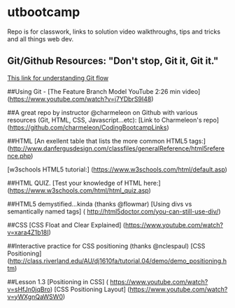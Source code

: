 # utbootcamp
Repo is for classwork, links to solution video walkthroughs, tips and tricks and all things web dev.

## Git/Github Resources: "Don't stop, Git it, Git it."
[This link for understanding Git flow](http://learngitbranching.js.org/)

##Using Git - 
[The Feature Branch Model YouTube 2:26 min video]  (https://www.youtube.com/watch?v=j7YDbrS9I48)

##A great repo by instructor @charmeleon on Github with various resources (Git, HTML, CSS, Javascript...etc): 
[Link to Charmeleon's repo] (https://github.com/charmeleon/CodingBootcampLinks)

##HTML
[An exellent table that lists the more common HTML5 tags:] (http://www.danfergusdesign.com/classfiles/generalReference/html5reference.php)

[w3schools HTML5 tutorial:] (https://www.w3schools.com/html/default.asp)

##HTML QUIZ.
[Test your knowledge of HTML here:] (https://www.w3schools.com/html/html_quiz.asp)

##HTML5 demystified...kinda (thanks @flowmar)
[Using divs vs semantically named tags] ( http://html5doctor.com/you-can-still-use-div/)

##CSS
[CSS Float and Clear Explained] (https://www.youtube.com/watch?v=xara4Z1b18I)

##Interactive practice for CSS positioning (thanks @nclespaul)
[CSS Positioning] (http://class.riverland.edu/AU/dj1610fa/tutorial.04/demo/demo_positioning.htm)

##Lesson 1.3
[Positioning in CSS] ( https://www.youtube.com/watch?v=sHfJn0jqBro)
[CSS Positioning Layout] (https://www.youtube.com/watch?v=yWXgnQaWSW0)



